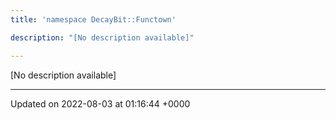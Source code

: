 ```yaml
---
title: 'namespace DecayBit::Functown'

description: "[No description available]"

---
```







[No description available]






-------------------------------

Updated on 2022-08-03 at 01:16:44 +0000
